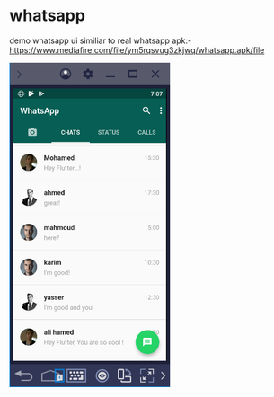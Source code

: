 # whatsapp

demo whatsapp ui similiar to real whatsapp  apk:-  https://www.mediafire.com/file/ym5rqsvug3zkjwq/whatsapp.apk/file

![whatsapp](https://github.com/Elmorshedy17/whatsapp/blob/master/screenshoot/whatsapp1.png)
